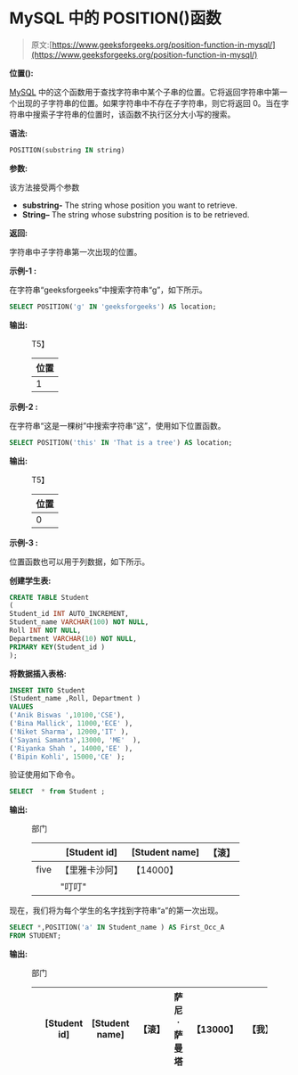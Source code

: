 # MySQL 中的 POSITION()函数

> 原文:[https://www.geeksforgeeks.org/position-function-in-mysql/](https://www.geeksforgeeks.org/position-function-in-mysql/)

**位置():**

[MySQL](https://www.geeksforgeeks.org/sql-tutorial/) 中的这个函数用于查找字符串中某个子串的位置。它将返回字符串中第一个出现的子字符串的位置。如果字符串中不存在子字符串，则它将返回 0。当在字符串中搜索子字符串的位置时，该函数不执行区分大小写的搜索。

**语法:**

```sql
POSITION(substring IN string)
```

**参数:**

该方法接受两个参数

*   **substring-** The string whose position you want to retrieve.
*   **String–** The string whose substring position is to be retrieved.

**返回:**

字符串中子字符串第一次出现的位置。

**示例-1 :**

在字符串“geeksforgeeks”中搜索字符串“g”，如下所示。

```sql
SELECT POSITION('g' IN 'geeksforgeeks') AS location;
```

**输出:**

<figure class="table">T5】

| 位置 |
| --- |
| 1 |

</figure>

**示例-2 :**

在字符串“这是一棵树”中搜索字符串“这”，使用如下位置函数。

```sql
SELECT POSITION('this' IN 'That is a tree') AS location;
```

**输出:**

<figure class="table">T5】

| 位置 |
| --- |
| 0 |

</figure>

**示例-3 :**

位置函数也可以用于列数据，如下所示。

**创建学生表:**

```sql
CREATE TABLE Student
(
Student_id INT AUTO_INCREMENT,  
Student_name VARCHAR(100) NOT NULL,
Roll INT NOT NULL,
Department VARCHAR(10) NOT NULL,
PRIMARY KEY(Student_id )
);
```

**将数据插入表格:**

```sql
INSERT INTO Student
(Student_name ,Roll, Department )
VALUES
('Anik Biswas ',10100,'CSE'),
('Bina Mallick', 11000,'ECE' ),
('Niket Sharma', 12000,'IT' ),
('Sayani Samanta',13000, 'ME'  ),
('Riyanka Shah ', 14000,'EE' ), 
('Bipin Kohli', 15000,'CE' );
```

验证使用如下命令。

```sql
SELECT  * from Student ;
```

**输出:**

<figure class="table">部门

|  | [Student id] | [Student name] | 【滚】 |
| --- | --- | --- | --- |
| five | 【里雅卡沙阿】 | 【14000】 |  |
|  | "叮叮" |

</figure>

现在，我们将为每个学生的名字找到字符串“a”的第一次出现。

```sql
SELECT *,POSITION('a' IN Student_name ) AS First_Occ_A  
FROM STUDENT;
```

**输出:**

<figure class="table">部门

|  | [Student id] | [Student name] | 【滚】 | 萨尼·萨曼塔 | 【13000】 | 【我】 |  |  | 里雅卡沙阿] |
| --- | --- | --- | --- | --- | --- | --- | --- | --- | --- |

</figure>